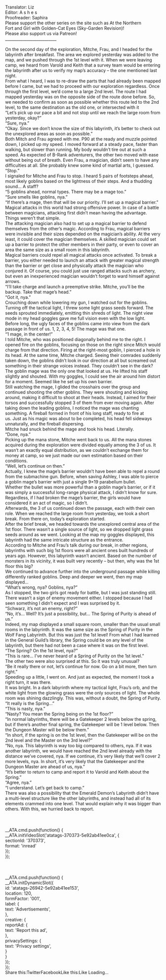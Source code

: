<br/>
Translator: Liz<br/>
Editor: A s h e s<br/>
Proofreader: Saphira<br/>
Please support the other series on the site such as At the Northern Fort and Girl with Golden-Cat Eyes (Sky-Garden Revision)!<br/>
Please also support us via Patreon!<br/>
__________________________<br/>
 <br/>
On the second day of the exploration, Mitche, Frau, and I headed for the labyrinth after breakfast. The area we explored yesterday was added to the map, and we pushed through the 1st level with it. When we were leaving camp, we heard from Varold and Keith that a survey team would be entering the labyrinth after us to verify my map’s accuracy – the one mentioned last night.<br/>
From what I heard, I was to re-draw the parts that had already been mapped before I came, but we had to proceed with our exploration regardless. Once through the first level, we’d come to a large 2nd level. The route I had mapped yesterday was on the opposite side of the route done before. So, we needed to confirm as soon as possible whether this route led to the 2nd level, to the same destination as the old one, or intersected with it<br/>
“Let’s pick up our pace a bit and not stop until we reach the large room from yesterday, okay?”<br/>
“Sure, nya.”<br/>
“Okay. Since we don’t know the size of this labyrinth, it’s better to check out the unexplored areas as soon as possible.”<br/>
Both Mitch and Frau agreed with me. P90 at the ready and muzzle pointed down, I picked up my speed. I moved forward at a steady pace, faster than walking, but slower than running. My body wouldn’t tire out at such a speed. As expected of B-Rank adventurers, the other two moved with ease without being out of breath. Even Frau, a magician, didn’t seem to have any difficulties at all. She probably knew some kind of martial arts, I guessed.<br/>
“Stop.”<br/>
I signaled for Mitche and Frau to stop. I heard 5 pairs of footsteps ahead, most likely goblins based on the lightness of their steps. And a thudding sound… A staff?<br/>
“5 goblins ahead, normal types. There may be a mage too.”<br/>
“Sure smells like goblins, nya.”<br/>
“If there’s a mage, then that will be our priority. I’ll set up a magical barrier.”<br/>
Magical attacks in this world had strong offensive power. In case of a battle between magicians, attacking first didn’t mean having the advantage. Things weren’t that simple.<br/>
The attacking magician also had to set up a magical barrier to defend themselves from the other’s magic. According to Frau, magical barriers were invisible and their sizes depended on the magician’s ability. At the very least, it could cover the magician themselves. A skilled magician could set up a barrier to protect the other members in their party, or even to cover an area the same size as a small room in this labyrinth.<br/>
Magical barriers could repel all magical attacks once activated. To break a barrier, you either needed to launch an attack with greater magical strength than the barrier or get close and physically attack the magician who conjured it. Of course, you could just use ranged attacks such as archery, but even an inexperienced magician wouldn’t forget to ward himself against arrows.<br/>
“I’ll take charge and launch a preemptive strike. Mitche, you’ll be the backup. Take that mage’s head.”<br/>
“Got it, nya.”<br/>
Crouching down while lowering my gun, I watched out for the goblins. Turning off the tactical light, I threw some light grass seeds forward. The seeds sprouted immediately, emitting thin shreds of light. The night view mode in my head goggles gave me full vision even with the low light.<br/>
Before long, the ugly faces of the goblins came into view from the dark passage in front of us. 1, 2, 3, 4, 5! The mage was that one.<br/>
“1 mage, in the center!”<br/>
I told Mitche, who was positioned diagonally behind me to the right. I opened fire on the goblins, focusing on those on the right since Mitch would charge from that direction. Firing at the right-most goblin, I pierced a hole in its head. At the same time, Mitche charged. Seeing their comrades suddenly taken down, the goblins didn’t look in our direction at all but screamed out something in their strange voices instead. They couldn’t see in the dark?<br/>
The goblin mage was the only one that looked at us. He lifted his staff slightly and shouted. With my goggles, I could see the air around him distort for a moment. Seemed like he set up his own barrier.<br/>
Still watching the mage, I glided the crosshairs over the group and continued shooting the other goblins. They were shouting and kicking around, making it difficult to shoot at their heads. Instead, I aimed for their torsos and successfully stopped 3 of them from ever moving again. After taking down the leading goblins, I noticed the mage was chanting something. A fireball formed in front of his long staff, ready to fire at us. Just as his magic was about to be completed, his head fell sideways unnaturally, and the fireball dispersing.<br/>
Mitche had snuck behind the mage and took his head. Literally.<br/>
“Done, nya.”<br/>
Picking up the mana stone, Mitche went back to us. All the mana stones acquired during the exploration were divided equally among the 3 of us. It wasn’t an exactly equal distribution, as we couldn’t exchange them for money at camp, so we just made our own estimation based on their conditions.<br/>
“Well, let’s continue on then.”<br/>
Actually, I knew the mage’s barrier wouldn’t have been able to repel a round from the submachine gun. Before, when saving Ashley, I was able to pierce a goblin mage’s barrier with just a single 9×19 parabellum bullet.<br/>
Whether the bullet was more powerful than a goblin mage’s barrier, or if it was simply a successful long-range physical attack, I didn’t know for sure. Regardless, if I had broken the mage’s barrier, the girls would have considered it an act of magic, so I didn’t.<br/>
Afterwards, the 3 of us continued down the passage, each with their own role. When we reached the large room from yesterday, we took a short break. From there on, today’s exploration started.<br/>
After the brief break, we headed towards the unexplored central area of the 1st floor. There wasn’t a single source of light, so we dropped light grass seeds around as we went. Looking at the map my goggles displayed, this labyrinth had the same intricate structure as the entrance.<br/>
According to Mitche and Frau’s talk during our break, in other regions, labyrinths with such big 1st floors were all ancient ones built hundreds of years ago. However, this labyrinth wasn’t ancient. Based on the number of monsters in its vicinity, it was built very recently – but then, why was the 1st floor this big?<br/>
We continued to advance further into the underground passage while killing differently ranked goblins. Deep and deeper we went, then my map displayed…<br/>
“What’s wrong, nya? Goblins, nya?”<br/>
As I stopped, the two girls got ready for battle, but I was just standing still. There wasn’t a sign of enemy movement either. I stopped because I had seen something I didn’t expect and I was surprised by it.<br/>
“Schwarz, it’s not an enemy, right?”<br/>
“No, it’s… Well? It’s just a possibility, but… The Spring of Purity is ahead of us.”<br/>
Indeed, my map displayed a small square room, smaller than the usual small rooms in the labyrinth. It was the same size as the Spring of Purity in the Wolf Fang Labyrinth. But this was just the 1st level! From what I had learned in the General Guild’s library, the Spring could be on any level of the labyrinth, but there had not been a case where it was on the first level.<br/>
“The Spring? On the 1st level, nya?”<br/>
“This is rare… I’ve never heard of a Spring of Purity on the 1st level.”<br/>
The other two were also surprised at this. So it was truly unusual?<br/>
“Be it really there or not, let’s continue for now. Go on a bit more, then turn right.”<br/>
Speeding up a little, I went on. And just as expected, the moment I took a right turn, it was there.<br/>
It was bright. In a dark labyrinth where my tactical light, Frau’s orb, and the white light from the glowing grass were the only sources of light. The whole room was shining dazzlingly. This was, without a doubt, the Spring of Purity.<br/>
“It really is the Spring…”<br/>
“This is nasty, nya.”<br/>
“Nasty? You mean the Spring being on the 1st floor?”<br/>
“In normal labyrinths, there will be a Gatekeeper 2 levels below the spring, but if there’s another final spring, the Gatekeeper will be 1 level below. Then the Dungeon Master will be below them.”<br/>
“In short, if the spring is on the 1st level, then the Gatekeeper will be on the 2nd level and the Master on the 3rd level?”<br/>
“No, nya. This labyrinth is way too big compared to others, nya. If it was another labyrinth, we would have reached the 2nd level already with the distance we’ve covered, nya. If we continue, it’s very likely that we’ll cover 2 more levels, nya. In short, it’s very likely that the Gatekeeper and the Dungeon Master are ahead of us, nya.”<br/>
“It’s better to return to camp and report it to Varold and Keith about the Spring.”<br/>
“Agree, nya.”<br/>
“I understand. Let’s get back to camp.”<br/>
There was also a possibility that the Emerald Demon’s Labyrinth didn’t have a multi-level structure like the other labyrinths, and instead had all of its elements crammed into one level. That would explain why it was bigger than others. With this, we hurried back to report.<br/>
<br/>
<br/>
<br/>
            __ATA.cmd.push(function() {<br/>
                __ATA.initVideoSlot('atatags-370373-5e92ab41ee0ca', {<br/>
                    sectionId: '370373',<br/>
                    format: 'inread'<br/>
                });<br/>
            });<br/>
        <br/>
 <br/>
<br/>
				__ATA.cmd.push(function() {<br/>
					__ATA.initDynamicSlot({<br/>
						id: 'atatags-26942-5e92ab41ee153',<br/>
						location: 120,<br/>
						formFactor: '001',<br/>
						label: {<br/>
							text: 'Advertisements',<br/>
						},<br/>
						creative: {<br/>
							reportAd: {<br/>
								text: 'Report this ad',<br/>
							},<br/>
							privacySettings: {<br/>
								text: 'Privacy settings',<br/>
							}<br/>
						}<br/>
					});<br/>
				});<br/>
			Share this:TwitterFacebookLike this:Like Loading... 